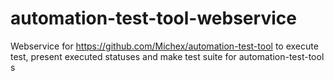 # automation-test-tool-webservice
Webservice for https://github.com/Michex/automation-test-tool to execute test, present executed statuses and make test suite for automation-test-tool s
